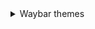 <details>
   <summary> Waybar themes </summary>
    
   - 
     <details> 
     <summary> **Monochrome** </summary>
![image](https://raw.githubusercontent.com/gkmax132/hyprland_dotfiles/refs/heads/main/images/waybar/monochrome.png) 
     </details>
</details>
